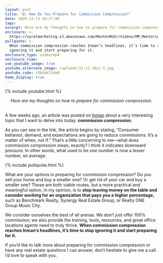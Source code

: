 ```yaml
---
layout: post
title: 'Q: How Do You Prepare for Commission Compression?'
date: 2020-11-13 18:27:00
tags:
excerpt: Here are my thoughts on how to prepare for commission compression.
enclosure: >-
  https://vyralmarketing.s3.amazonaws.com/Monte+Mohr/Videos/MM_Mentoring_-_Commission_Compression.mp4
pullquote: >-
  When commission compression reaches Inman’s headlines, it’s time to stop
  ignoring it and start preparing for it.
enclosure_type: video/mp4
enclosure_time:
use_youtube_image: true
youtube_alternate_image: /uploads/11-12-20yt-5.jpg
youtube_code: rE8cHklSdwM
home_display: true
---
```


{% include youtube.html %}

<center><em>Here are my thoughts on how to prepare for commission compression.</em></center>
&nbsp;

A few weeks ago, an article was posted on [Inman](https://www.inman.com/2020/10/29/not-if-but-when-why-you-should-be-preparing-for-commission-compression-now/) about a very interesting topic that I want to delve into today: **commission compression.**&nbsp;

As you can see in the link, the article begins by stating, “Consumer behavior, demand, and expectations are going to reduce commissions. It’s a matter of when, not if.” That’s a little concerning to me—what does commission compression mean, exactly? I think it indicates downward pressure. In other words, what used to be one number is now a lesser number, on average.&nbsp;

{% include pullquote.html %}

What are your options in preparing for commission compression? Do you sell your home and buy a smaller one? Or get rid of your car and buy a smaller one? Those are both viable routes, but a more practical and meaningful option, in my opinion, is to **stop leaving money on the table and consider working for an organization that pays you a higher percentage,** such as Benchmark Realty, Synergy Real Estate Group, or Realty ONE Group Music City.&nbsp;

We consider ourselves the best of all arenas. We don’t just offer 100% commission; we also provide the training, tools, resources, and great office locations agents need to truly thrive. **When commission compression reaches Inman’s headlines, it’s time to stop ignoring it and start preparing for it.&nbsp;**

If you’d like to talk more about preparing for commission compression or have any real estate questions I can answer, don’t hesitate to give me a call. I’d love to speak with you.